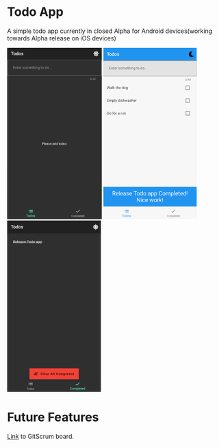 # Todo App

A simple todo app currently in closed Alpha for Android devices(working towards Alpha release on iOS devices)

<img src="/screenshots/before.png?raw=true" height="400"/> <img src="/screenshots/list.png?raw=true" height="400"/> <img src="/screenshots/completed.png?raw=true" height="400"/> 


# Future Features

[Link](https://gitscrum.com/bp/5d20e8d2d189b) to GitScrum board.


